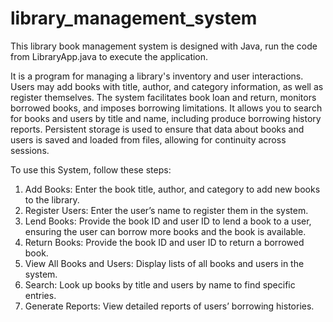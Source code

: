 # library_management_system

This library book management system is designed with Java, run the code from LibraryApp.java to execute the application.

It is a program for managing a library's inventory and user interactions. Users may add books with title, author, and category information, as well as register themselves. The system facilitates book loan and return, monitors borrowed books, and imposes borrowing limitations. It allows you to search for books and users by title and name, including produce borrowing history reports. Persistent storage is used to ensure that data about books and users is saved and loaded from files, allowing for continuity across sessions.

To use this System, follow these steps:

1) Add Books: Enter the book title, author, and category to add new books to the library.
2) Register Users: Enter the user’s name to register them in the system.
3) Lend Books: Provide the book ID and user ID to lend a book to a user, ensuring the user can borrow more books and the book is available.
4) Return Books: Provide the book ID and user ID to return a borrowed book.
5) View All Books and Users: Display lists of all books and users in the system.
6) Search: Look up books by title and users by name to find specific entries.
7) Generate Reports: View detailed reports of users’ borrowing histories.
